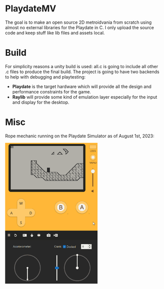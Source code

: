 # PlaydateMV
The goal is to make an open source 2D metroidvania from scratch using almost no external libraries for the Playdate in C. I only upload the source code and keep stuff like lib files and assets local.

# Build

For simplicity reasons a unity build is used: all.c is going to include all other .c files to produce the final build. The project is going to have two backends to help with debugging and playtesting:
- **Playdate** is the target hardware which will provide all the design and performance constraints for the game.
- **Raylib** will provide some kind of emulation layer especially for the input and display for the desktop.

# Misc

Rope mechanic running on the Playdate Simulator as of August 1st, 2023:

<img src="misc/animation_01.gif" width="300" />
